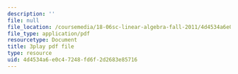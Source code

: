 ```yaml
---
description: ''
file: null
file_location: /coursemedia/18-06sc-linear-algebra-fall-2011/4d4534a6e0c47248fd6f2d2683e85716_9Q1q7s1jTzU.pdf
file_type: application/pdf
resourcetype: Document
title: 3play pdf file
type: resource
uid: 4d4534a6-e0c4-7248-fd6f-2d2683e85716
---
```

